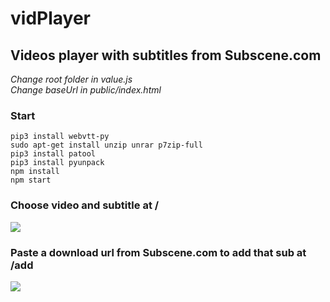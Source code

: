 # vidPlayer
## Videos player with subtitles from Subscene.com
*Change root folder in value.js* <br/>
*Change baseUrl in public/index.html* <br/>
### Start
```pip3 install webvtt-py```<br>
```sudo apt-get install unzip unrar p7zip-full```<br>
```pip3 install patool```<br>
```pip3 install pyunpack```<br>
```npm install```<br>
```npm start```
### Choose video and subtitle at /
![](https://github.com/frydaiii/vidPlayer/blob/master/public/images/example1.png)
### Paste a download url from Subscene.com to add that sub at /add
![](https://github.com/frydaiii/vidPlayer/blob/master/public/images/example2.png)
